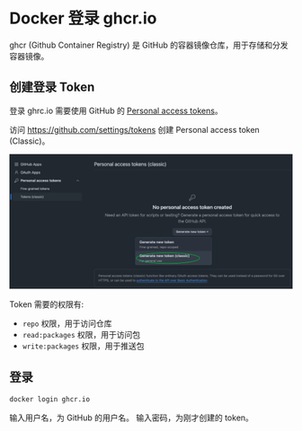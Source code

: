 # Docker 登录 ghcr.io

ghcr (Github Container Registry) 是 GitHub 的容器镜像仓库，用于存储和分发容器镜像。

## 创建登录 Token

登录 ghrc.io 需要使用 GitHub 的 [Personal access tokens](https://github.com/settings/tokens)。

访问 <https://github.com/settings/tokens> 创建 Personal access token (Classic)。

![Personal access tokens](.assets/github-personal-access-token.png)

Token 需要的权限有:

- `repo` 权限，用于访问仓库
- `read:packages` 权限，用于访问包
- `write:packages` 权限，用于推送包

## 登录

```bash
docker login ghcr.io
```

输入用户名，为 GitHub 的用户名。
输入密码，为刚才创建的 token。
